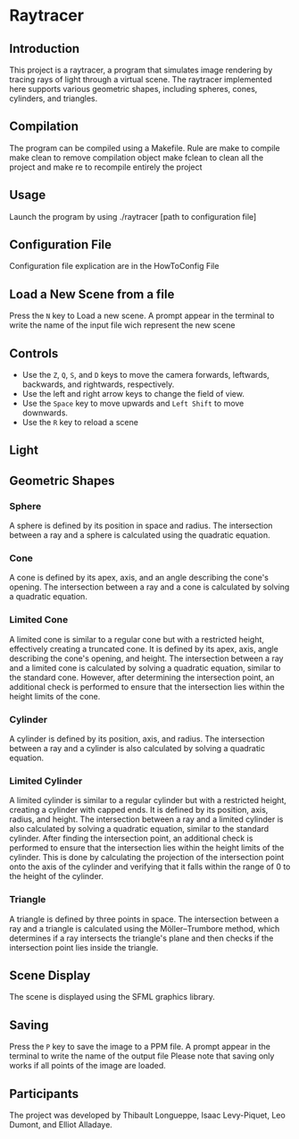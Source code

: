 # Raytracer

## Introduction

This project is a raytracer, a program that simulates image rendering by tracing rays of light through a virtual scene. The raytracer implemented here supports various geometric shapes, including spheres, cones, cylinders, and triangles.

## Compilation

The program can be compiled using a Makefile.
Rule are make to compile
    make clean to remove compilation object
    make fclean to clean all the project
    and make re to recompile entirely the project

## Usage 
Launch the program by using 
./raytracer [path to configuration file]

## Configuration File
Configuration file explication are in the HowToConfig File

## Load a New Scene from a file
Press the `N` key to Load a new scene.
A prompt appear in the terminal to write the name of the input file wich represent the new scene

## Controls

- Use the `Z`, `Q`, `S`, and `D` keys to move the camera forwards, leftwards, backwards, and rightwards, respectively.
- Use the left and right arrow keys to change the field of view.
- Use the `Space` key to move upwards and `Left Shift` to move downwards.
- Use the `R` key to reload a scene

## Light

## Geometric Shapes

### Sphere

A sphere is defined by its position in space and radius. The intersection between a ray and a sphere is calculated using the quadratic equation.

### Cone

A cone is defined by its apex, axis, and an angle describing the cone's opening. The intersection between a ray and a cone is calculated by solving a quadratic equation.

### Limited Cone

A limited cone is similar to a regular cone but with a restricted height, effectively creating a truncated cone. It is defined by its apex, axis, angle describing the cone's opening, and height. The intersection between a ray and a limited cone is calculated by solving a quadratic equation, similar to the standard cone. However, after determining the intersection point, an additional check is performed to ensure that the intersection lies within the height limits of the cone.

### Cylinder

A cylinder is defined by its position, axis, and radius. The intersection between a ray and a cylinder is also calculated by solving a quadratic equation.

### Limited Cylinder

A limited cylinder is similar to a regular cylinder but with a restricted height, creating a cylinder with capped ends. It is defined by its position, axis, radius, and height. The intersection between a ray and a limited cylinder is also calculated by solving a quadratic equation, similar to the standard cylinder. After finding the intersection point, an additional check is performed to ensure that the intersection lies within the height limits of the cylinder. This is done by calculating the projection of the intersection point onto the axis of the cylinder and verifying that it falls within the range of 0 to the height of the cylinder.

### Triangle

A triangle is defined by three points in space. The intersection between a ray and a triangle is calculated using the Möller–Trumbore method, which determines if a ray intersects the triangle's plane and then checks if the intersection point lies inside the triangle.

## Scene Display

The scene is displayed using the SFML graphics library.

## Saving

Press the `P` key to save the image to a PPM file.
A prompt appear in the terminal to write the name of the output file
Please note that saving only works if all points of the image are loaded.


## Participants

The project was developed by Thibault Longueppe, Isaac Levy-Piquet, Leo Dumont, and Elliot Alladaye.

